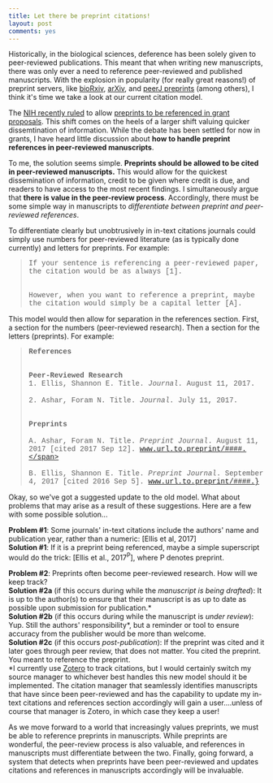 ```yaml
---
title: Let there be preprint citations!
layout: post
comments: yes
---
```


Historically, in the biological sciences, deference has been solely given to peer-reviewed publications. This meant that when writing new manuscripts, there was only ever a need to reference peer-reviewed and published manuscripts. With the explosion in popularity (for really great reasons!) of preprint servers, like [bioRxiv](http://www.biorxiv.org/), [arXiv](https://arxiv.org/), and [peerJ preprints](https://peerj.com/preprints/) (among others), I think it's time we take a look at our current citation model.  

The [NIH recently ruled](https://grants.nih.gov/grants/guide/notice-files/NOT-OD-17-050.html) to allow [preprints to be referenced in grant proposals](http://www.sciencemag.org/news/2017/03/nih-enables-investigators-include-draft-preprints-grant-proposals). This shift comes on the heels of a larger shift valuing quicker dissemtination of information. While the debate has been settled for now in grants, I have heard little discussion about **how to handle preprint references in peer-reviewed manuscripts**.

To me, the solution seems simple. **Preprints should be allowed to be cited in peer-reviewed manuscripts.** This would allow for the quickest dissemination of information, credit to be given where credit is due, and readers to have access to the most recent findings. I simultaneously argue that **there is value in the peer-review process**. Accordingly, there must be some simple way in manuscripts to *differentiate between preprint and peer-reviewed references*. 

To differentiate clearly but unobtrusively in in-text citations journals could simply use numbers for peer-reviewed literature (as is typically done currently) and letters for preprints. For example:

<blockquote>

<span style="font-family:courier;">If your sentence is referencing a peer-reviewed paper, the citation would be as always [1].</span><br><br>

<span style="font-family:courier;">However, when you want to reference a preprint, maybe the citation would simply be a capital letter [A].</span>
</blockquote>


This model would then allow for separation in the references section. First, a section for the numbers (peer-reviewed research). Then a section for the letters (preprints). For example:

<blockquote>
<span style="font-family:courier;"><strong>References</strong></span><br><br>

<span style="font-family:courier;"><strong>Peer-Reviewed Research</strong></span> <br> 
<span style="font-family:courier;">1. Ellis, Shannon E. Title. <em>Journal</em>. August 11, 2017.</span><br>   
<span style="font-family:courier;">2. Ashar, Foram N. Title. <em>Journal</em>. July 11, 2017.</span> <br><br>

<span style="font-family:courier;"><strong>Preprints</strong></span><br>  
<span style="font-family:courier;">A. Ashar, Foram N. Title. <em>Preprint Journal</em>. August 11, 2017 [cited 2017 Sep 12]. www.url.to.preprint/####.</span><br>  
<span style="font-family:courier;">B. Ellis, Shannon E. Title. <em>Preprint Journal</em>. September 4, 2017 [cited 2016 Sep 5]. www.url.to.preprint/####.}</span><br>
</blockquote>

Okay, so we've got a suggested update to the old model. What about problems that may arise as a result of these suggestions. Here are a few with some possible solution...

**Problem #1**: Some journals' in-text citations include the authors' name and publication year, rather than a numeric: [Ellis et al, 2017]  
**Solution #1**: If it is a preprint being referenced, maybe a simple superscript would do the trick: [Ellis et al., 2017<sup>P</sup>], where P denotes preprint.

**Problem #2**: Preprints often become peer-reviewed research. How will we keep track?  
**Solution #2a** (if this occurs during while the *manuscript is being drafted*): It is up to the author(s) to ensure that their manuscript is as up to date as possible upon submission for publication.*   
**Solution #2b** (if this occurs during while the manuscript is *under review*): Yup. Still the authors' responsibility*, but a reminder or tool to ensure accuracy from the publisher would be more than welcome.  
**Solution #2c** (if this occurs *post-publication*): If the preprint was cited and it later goes through peer review, that does not matter. You cited the preprint. You meant to reference the preprint.  
\*I currently use [Zotero](https://www.zotero.org/) to track citations, but I would certainly switch my source manager to whichever best handles this new model should it be implemented. The citation manager that seamlessly identifies manuscripts that have since been peer-reviewed and has the capability to update my in-text citations and references section accordingly will gain a user....unless of course that manager is Zotero, in which case they keep a user!

As we move forward to a world that increasingly values preprints, we must be able to reference preprints in manuscripts. While preprints are wonderful, the peer-review process is also valuable, and references in manuscripts must differentiate between the two. Finally, going forward, a system that detects when preprints have been peer-reviewed and updates citations and references in manuscripts accordingly will be invaluable.

